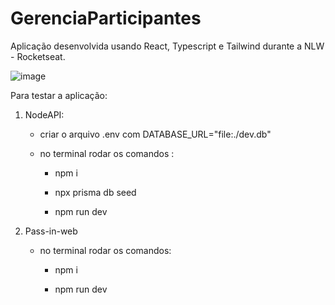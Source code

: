 # GerenciaParticipantes

Aplicação desenvolvida usando React, Typescript e Tailwind durante a NLW - Rocketseat. 

![image](https://github.com/Schvuchov/GerenciaEvento/assets/86387013/9562caf8-7a9c-4e89-92a4-e9ed10972ecc)

Para testar a aplicação:
  1)  NodeAPI:
      - criar o arquivo .env com DATABASE_URL="file:./dev.db"
     
      - no terminal rodar os comandos :
     
         - npm i 
         
         - npx prisma db seed
         
         - npm run dev
    
     
         
  2)  Pass-in-web
    
      - no terminal rodar os comandos:
      
         - npm i 
         
         - npm run dev         

    

